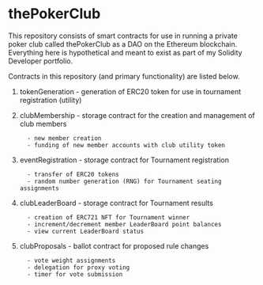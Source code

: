 # thePokerClub
This repository consists of smart contracts for use in running a private poker club called thePokerClub as a DAO on the Ethereum blockchain. 
Everything here is hypothetical and meant to exist as part of my Solidity Developer portfolio.

Contracts in this repository (and primary functionality) are listed below.

1. tokenGeneration - generation of ERC20 token for use in tournament registration (utility)

2. clubMembership - storage contract for the creation and management of club members

         - new member creation
         - funding of new member accounts with club utility token
             
3. eventRegistration - storage contract for Tournament registration

         - transfer of ERC20 tokens 
         - random number generation (RNG) for Tournament seating assignments
         
3. clubLeaderBoard - storage contract for Tournament results

         - creation of ERC721 NFT for Tournament winner
         - increment/decrement member LeaderBoard point balances
         - view current LeaderBoard status   
         
4. clubProposals - ballot contract for proposed rule changes

         - vote weight assignments
         - delegation for proxy voting
         - timer for vote submission
